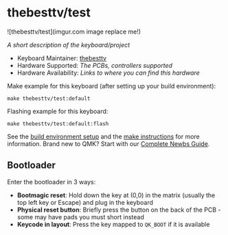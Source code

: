 # thebesttv/test

![thebesttv/test](imgur.com image replace me!)

*A short description of the keyboard/project*

* Keyboard Maintainer: [thebesttv](https://github.com/thebesttv)
* Hardware Supported: *The PCBs, controllers supported*
* Hardware Availability: *Links to where you can find this hardware*

Make example for this keyboard (after setting up your build environment):

    make thebesttv/test:default

Flashing example for this keyboard:

    make thebesttv/test:default:flash

See the [build environment setup](https://docs.qmk.fm/#/getting_started_build_tools) and the [make instructions](https://docs.qmk.fm/#/getting_started_make_guide) for more information. Brand new to QMK? Start with our [Complete Newbs Guide](https://docs.qmk.fm/#/newbs).

## Bootloader

Enter the bootloader in 3 ways:

* **Bootmagic reset**: Hold down the key at (0,0) in the matrix (usually the top left key or Escape) and plug in the keyboard
* **Physical reset button**: Briefly press the button on the back of the PCB - some may have pads you must short instead
* **Keycode in layout**: Press the key mapped to `QK_BOOT` if it is available

